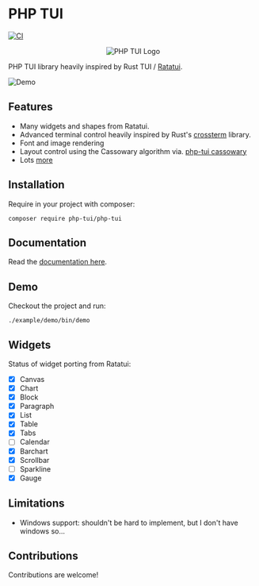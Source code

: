 PHP TUI
=======

[![CI](https://github.com/php-tui/php-tui/actions/workflows/ci.yml/badge.svg)](https://github.com/php-tui/php-tui/actions/workflows/ci.yml)

<p align="center">
  <img src="https://github.com/php-tui/php-tui/assets/530801/a5ea89fa-8f02-4c67-9467-4740c931f88f" alt="PHP TUI Logo"/>
</p>

PHP TUI library heavily inspired by Rust TUI /
[Ratatui](https://github.com/ratatui-org/ratatui).

![Demo](https://vhs.charm.sh/vhs-5HFprfJ6rSVdmG0teBa6P4.gif)

Features
--------

- Many widgets and shapes from Ratatui.
- Advanced terminal control heavily inspired by Rust's [crossterm](https://github.com/crossterm-rs/crossterm) library.
- Font and image rendering
- Layout control using the Cassowary algorithm via. [php-tui cassowary](https://github.com/php-tui/cassowary)
- Lots [more](https://php-tui.github.io/php-tui)

Installation
------------

Require in your project with composer:

```
composer require php-tui/php-tui
```

Documentation
-------------

Read the [documentation here](https://php-tui.github.io/php-tui).

Demo
----

Checkout the project and run:

```
./example/demo/bin/demo
```

Widgets
-------

Status of widget porting from Ratatui:

- [x] Canvas
- [x] Chart
- [x] Block
- [x] Paragraph
- [x] List
- [x] Table
- [x] Tabs
- [ ] Calendar
- [x] Barchart
- [x] Scrollbar
- [ ] Sparkline
- [x] Gauge

Limitations
-----------

- Windows support: shouldn't be hard to implement, but I don't have windows so...

Contributions
-------------

Contributions are welcome!
